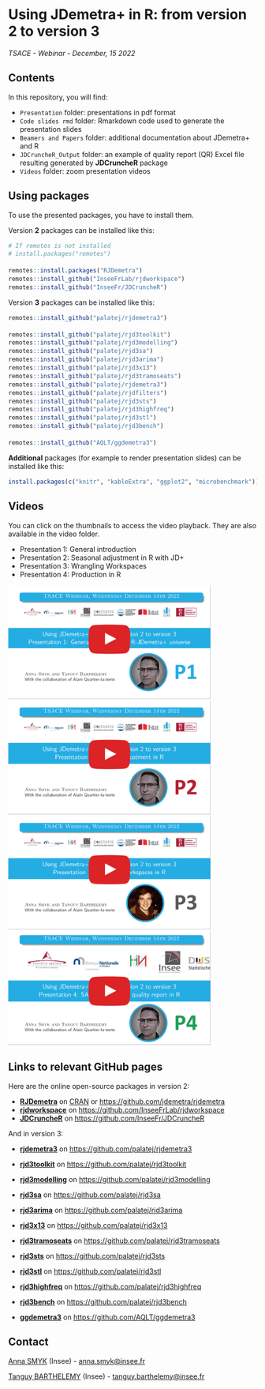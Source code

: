 # Using JDemetra+ in R: from version 2 to version 3
*TSACE - Webinar - December, 15 2022*


## Contents

In this repository, you will find:

- `Presentation` folder: presentations in pdf format
- `Code slides rmd` folder: Rmarkdown code used to generate the presentation slides 
- `Beamers and Papers` folder: additional documentation about JDemetra+ and R
- `JDCruncheR_Output` folder: an example of quality report (QR) Excel file resulting generated by **JDCruncheR** package
- `Videos` folder: zoom presentation videos


## Using packages

To use the presented packages, you have to install them.

Version **2** packages can be installed like this:

```r
# If remotes is not installed
# install.packages("remotes")

remotes::install.packages("RJDemetra")
remotes::install_github("InseeFrLab/rjdworkspace")
remotes::install_github("InseeFr/JDCruncheR")
```

Version **3** packages can be installed like this:

```r
remotes::install_github("palatej/rjdemetra3")

remotes::install_github("palatej/rjd3toolkit")
remotes::install_github("palatej/rjd3modelling")
remotes::install_github("palatej/rjd3sa")
remotes::install_github("palatej/rjd3arima")
remotes::install_github("palatej/rjd3x13")
remotes::install_github("palatej/rjd3tramoseats")
remotes::install_github("palatej/rjdemetra3")
remotes::install_github("palatej/rjdfilters")
remotes::install_github("palatej/rjd3sts")
remotes::install_github("palatej/rjd3highfreq")
remotes::install_github("palatej/rjd3stl")
remotes::install_github("palatej/rjd3bench")

remotes::install_github("AQLT/ggdemetra3")
```

**Additional** packages (for example to render presentation slides) can be installed like this:

```r
install.packages(c("knitr", "kableExtra", "ggplot2", "microbenchmark"))
```


## Videos

You can click on the thumbnails to access the video playback. They are also available in the video folder.

- Presentation 1: General introduction
- Presentation 2: Seasonal adjustment in R with JD+
- Presentation 3: Wrangling Workspaces
- Presentation 4: Production in R

[<img src="https://github.com/TanguyBarthelemy/Tsace_RJD_Webinar_Dec22/blob/main/img/miniature/miniature-P1-github.png?raw=true" alt="General introduction" width="410"/>](https://www.youtube.com/watch?v=KdROgaytCiU "General introduction") [<img src="https://github.com/TanguyBarthelemy/Tsace_RJD_Webinar_Dec22/blob/main/img/miniature/miniature-P2-github.png?raw=true" alt="Seasonal adjustment in R with JD+" width="410"/>](https://www.youtube.com/watch?v=F-ozBZTrJV4 "Seasonal adjustment in R with JD+")
[<img src="https://github.com/TanguyBarthelemy/Tsace_RJD_Webinar_Dec22/blob/main/img/miniature/miniature-P3-github.png?raw=true" alt="Wrangling Workspaces" width="410"/>](https://www.youtube.com/watch?v=ED0h9Gycxtc "Wrangling Workspaces") [<img src="https://github.com/TanguyBarthelemy/Tsace_RJD_Webinar_Dec22/blob/main/img/miniature/miniature-P4-github.png?raw=true" alt="Production in R" width="410"/>](https://www.youtube.com/watch?v=VSfz4kEoxCY "Production in R")


<!-- [<img src="https://github.com/TanguyBarthelemy/Tsace_RJD_Webinar_Dec22/blob/main/img/miniature/miniature-P1.png?raw=true" alt="General introduction" width="480"/>](https://www.youtube.com/watch?v=KdROgaytCiU "General introduction") -->
<!-- [![General introduction](http://img.youtube.com/vi/KdROgaytCiU/0.jpg)](https://www.youtube.com/watch?v=KdROgaytCiU "General introduction") -->



## Links to relevant GitHub pages

Here are the online open-source packages in version 2:

-   [**RJDemetra**](https://github.com/jdemetra/rjdemetra) on
    [CRAN](https://cran.r-project.org/web/packages/RJDemetra/index.html) or
    <https://github.com/jdemetra/rjdemetra>
-   [**rjdworkspace**](https://github.com/InseeFrLab/rjdworkspace) on
    <https://github.com/InseeFrLab/rjdworkspace>
-   [**JDCruncheR**](https://github.com/InseeFr/JDCruncheR) on
    <https://github.com/InseeFr/JDCruncheR>
    
And in version 3:

-   [**rjdemetra3**](https://github.com/palatej/rjdemetra3) on
<https://github.com/palatej/rjdemetra3>

-   [**rjd3toolkit**](https://github.com/palatej/rjd3toolkit) on
<https://github.com/palatej/rjd3toolkit>
-   [**rjd3modelling**](https://github.com/palatej/rjd3modelling) on
<https://github.com/palatej/rjd3modelling>
-   [**rjd3sa**](https://github.com/palatej/rjd3sa) on
<https://github.com/palatej/rjd3sa>
-   [**rjd3arima**](https://github.com/palatej/rjd3arima) on
<https://github.com/palatej/rjd3arima>
-   [**rjd3x13**](https://github.com/palatej/rjd3x13) on
<https://github.com/palatej/rjd3x13>
-   [**rjd3tramoseats**](https://github.com/palatej/rjd3tramoseats) on
<https://github.com/palatej/rjd3tramoseats>
-   [**rjd3sts**](https://github.com/palatej/rjd3sts) on
<https://github.com/palatej/rjd3sts>
-   [**rjd3stl**](https://github.com/palatej/rjd3stl) on
<https://github.com/palatej/rjd3stl>
-   [**rjd3highfreq**](https://github.com/palatej/rjd3highfreq) on
<https://github.com/palatej/rjd3highfreq>
-   [**rjd3bench**](https://github.com/palatej/rjd3bench) on
<https://github.com/palatej/rjd3bench>

-   [**ggdemetra3**](https://github.com/AQLT/ggdemetra3) on
<https://github.com/AQLT/ggdemetra3>

## Contact

[Anna SMYK](https://github.com/annasmyk) (Insee) - anna.smyk@insee.fr

[Tanguy BARTHELEMY](https://github.com/TanguyBarthelemy) (Insee) - tanguy.barthelemy@insee.fr
